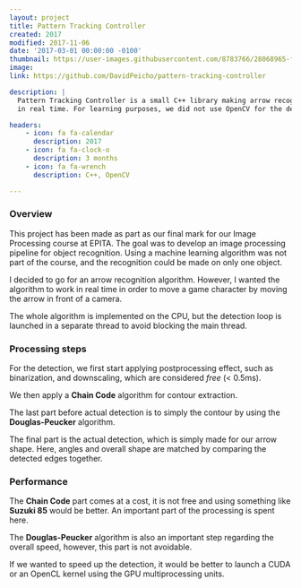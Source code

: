 ```yaml
---
layout: project
title: Pattern Tracking Controller
created: 2017
modified: 2017-11-06
date: '2017-03-01 00:00:00 -0100'
thumbnail: https://user-images.githubusercontent.com/8783766/28068965-f5cfa7a6-6647-11e7-88b3-d1d564c1db92.gif
image:
link: https://github.com/DavidPeicho/pattern-tracking-controller

description: |
  Pattern Tracking Controller is a small C++ library making arrow recognition
  in real time. For learning purposes, we did not use OpenCV for the detection.

headers:
    - icon: fa fa-calendar
      description: 2017
    - icon: fa fa-clock-o
      description: 3 months
    - icon: fa fa-wrench
      description: C++, OpenCV

---
```


### Overview

This project has been made as part as our final mark for our
Image Processing course at EPITA. The goal was to develop an image processing
pipeline for object recognition. Using a machine learning algorithm was not
part of the course, and the recognition could be made on only one object.

I decided to go for an arrow recognition algorithm. However, I wanted the
algorithm to work in real time in order to move a game character by moving
the arrow in front of a camera.

The whole algorithm is implemented on the CPU, but the detection loop
is launched in a separate thread to avoid blocking the main thread.

### Processing steps

For the detection, we first start applying postprocessing effect,
such as binarization, and downscaling, which are considered *free* (< 0.5ms).

We then apply a **Chain Code** algorithm for contour extraction.

The last part before actual detection is to simply the contour by
using the **Douglas-Peucker** algorithm.

The final part is the actual detection, which is simply made for
our arrow shape. Here, angles and overall shape are matched by
comparing the detected edges together.

### Performance

The **Chain Code** part comes at a cost, it is not free and using something like
**Suzuki 85** would be better. An important part of the processing is spent here.

The **Douglas-Peucker** algorithm is also an important step regarding the
overall speed, however, this part is not avoidable.

If we wanted to speed up the detection, it would be better to launch
a CUDA or an OpenCL kernel using the GPU multiprocessing units.

